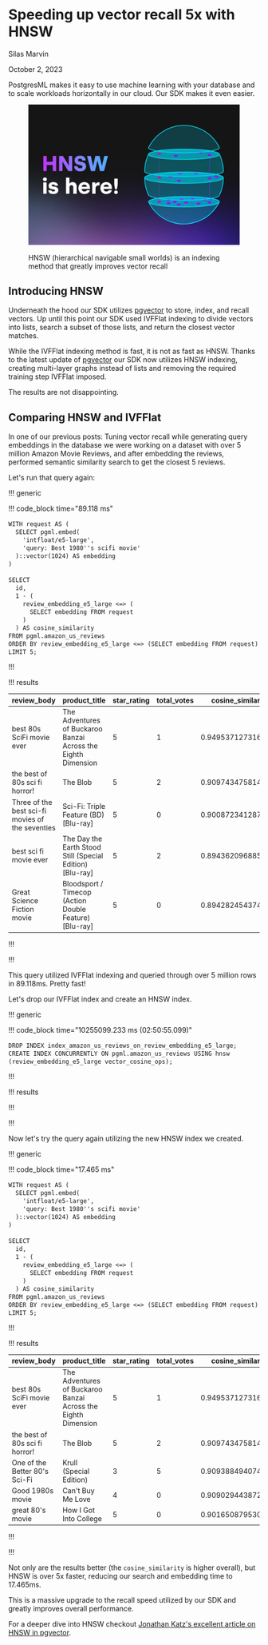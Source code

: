 # Speeding up vector recall 5x with HNSW

Silas Marvin

October 2, 2023

PostgresML makes it easy to use machine learning with your database and to scale workloads horizontally in our cloud. Our SDK makes it even easier.

<figure><img src=".gitbook/assets/image.png" alt=""><figcaption><p>HNSW (hierarchical navigable small worlds) is an indexing method that greatly improves vector recall</p></figcaption></figure>

## Introducing HNSW

Underneath the hood our SDK utilizes [pgvector](https://github.com/pgvector/pgvector) to store, index, and recall vectors. Up until this point our SDK used IVFFlat indexing to divide vectors into lists, search a subset of those lists, and return the closest vector matches.

While the IVFFlat indexing method is fast, it is not as fast as HNSW. Thanks to the latest update of [pgvector](https://github.com/pgvector/pgvector) our SDK now utilizes HNSW indexing, creating multi-layer graphs instead of lists and removing the required training step IVFFlat imposed.

The results are not disappointing.

## Comparing HNSW and IVFFlat

In one of our previous posts: Tuning vector recall while generating query embeddings in the database we were working on a dataset with over 5 million Amazon Movie Reviews, and after embedding the reviews, performed semantic similarity search to get the closest 5 reviews.

Let's run that query again:

!!! generic

!!! code\_block time="89.118 ms"

```postgresql
WITH request AS (
  SELECT pgml.embed(
    'intfloat/e5-large',
    'query: Best 1980''s scifi movie'
  )::vector(1024) AS embedding
)

SELECT
  id,
  1 - (
    review_embedding_e5_large <=> (
      SELECT embedding FROM request
    )
  ) AS cosine_similarity
FROM pgml.amazon_us_reviews
ORDER BY review_embedding_e5_large <=> (SELECT embedding FROM request)
LIMIT 5;
```

!!!

!!! results

| review\_body                                     | product\_title                                                | star\_rating | total\_votes | cosine\_similarity |
| ------------------------------------------------ | ------------------------------------------------------------- | ------------ | ------------ | ------------------ |
| best 80s SciFi movie ever                        | The Adventures of Buckaroo Banzai Across the Eighth Dimension | 5            | 1            | 0.9495371273162286 |
| the best of 80s sci fi horror!                   | The Blob                                                      | 5            | 2            | 0.9097434758143605 |
| Three of the best sci-fi movies of the seventies | Sci-Fi: Triple Feature (BD) \[Blu-ray]                        | 5            | 0            | 0.9008723412875651 |
| best sci fi movie ever                           | The Day the Earth Stood Still (Special Edition) \[Blu-ray]    | 5            | 2            | 0.8943620968858654 |
| Great Science Fiction movie                      | Bloodsport / Timecop (Action Double Feature) \[Blu-ray]       | 5            | 0            | 0.894282454374093  |

!!!

!!!

This query utilized IVFFlat indexing and queried through over 5 million rows in 89.118ms. Pretty fast!

Let's drop our IVFFlat index and create an HNSW index.

!!! generic

!!! code\_block time="10255099.233 ms (02:50:55.099)"

```postgresql
DROP INDEX index_amazon_us_reviews_on_review_embedding_e5_large;
CREATE INDEX CONCURRENTLY ON pgml.amazon_us_reviews USING hnsw (review_embedding_e5_large vector_cosine_ops);
```

!!!

!!! results

!!!

!!!

Now let's try the query again utilizing the new HNSW index we created.

!!! generic

!!! code\_block time="17.465 ms"

```postgresql
WITH request AS (
  SELECT pgml.embed(
    'intfloat/e5-large',
    'query: Best 1980''s scifi movie'
  )::vector(1024) AS embedding
)

SELECT
  id,
  1 - (
    review_embedding_e5_large <=> (
      SELECT embedding FROM request
    )
  ) AS cosine_similarity
FROM pgml.amazon_us_reviews
ORDER BY review_embedding_e5_large <=> (SELECT embedding FROM request)
LIMIT 5;
```

!!!

!!! results

| review\_body                   | product\_title                                                | star\_rating | total\_votes | cosine\_similarity |
| ------------------------------ | ------------------------------------------------------------- | ------------ | ------------ | ------------------ |
| best 80s SciFi movie ever      | The Adventures of Buckaroo Banzai Across the Eighth Dimension | 5            | 1            | 0.9495371273162286 |
| the best of 80s sci fi horror! | The Blob                                                      | 5            | 2            | 0.9097434758143605 |
| One of the Better 80's Sci-Fi  | Krull (Special Edition)                                       | 3            | 5            | 0.9093884940741694 |
| Good 1980s movie               | Can't Buy Me Love                                             | 4            | 0            | 0.9090294438721961 |
| great 80's movie               | How I Got Into College                                        | 5            | 0            | 0.9016508795301296 |

!!!

!!!

Not only are the results better (the `cosine_similarity` is higher overall), but HNSW is over 5x faster, reducing our search and embedding time to 17.465ms.

This is a massive upgrade to the recall speed utilized by our SDK and greatly improves overall performance.

For a deeper dive into HNSW checkout [Jonathan Katz's excellent article on HNSW in pgvector](https://jkatz05.com/post/postgres/pgvector-hnsw-performance/).
